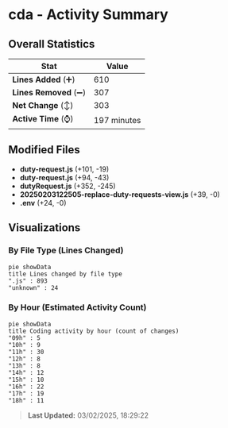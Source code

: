 # cda - Activity Summary 

## Overall Statistics

| Stat                   | Value                                                             |
| ---------------------- | ----------------------------------------------------------------- |
| **Lines Added** (➕)   | 610                                          |
| **Lines Removed** (➖) | 307                                        |
| **Net Change** (↕)    | 303                |
| **Active Time** (⌚)   | 197 minutes |


## Modified Files
- **duty-request.js** (+101, -19)
- **duty-request.js** (+94, -43)
- **dutyRequest.js** (+352, -245)
- **20250203122505-replace-duty-requests-view.js** (+39, -0)
- **.env** (+24, -0)

## Visualizations

### By File Type (Lines Changed)

```mermaid
pie showData
title Lines changed by file type
".js" : 893
"unknown" : 24
```

### By Hour (Estimated Activity Count)

```mermaid
pie showData
title Coding activity by hour (count of changes)
"09h" : 5
"10h" : 9
"11h" : 30
"12h" : 8
"13h" : 8
"14h" : 12
"15h" : 10
"16h" : 22
"17h" : 19
"18h" : 11
```


> **Last Updated:** 03/02/2025, 18:29:22